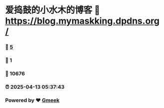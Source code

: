 # 爱捣鼓的小水木的博客 :link: https://blog.mymaskking.dpdns.org/ 
### :page_facing_up: [5](https://blog.mymaskking.dpdns.org//tag.html) 
### :speech_balloon: 1 
### :hibiscus: 10676 
### :alarm_clock: 2025-04-13 05:37:43 
### Powered by :heart: [Gmeek](https://github.com/Meekdai/Gmeek)
